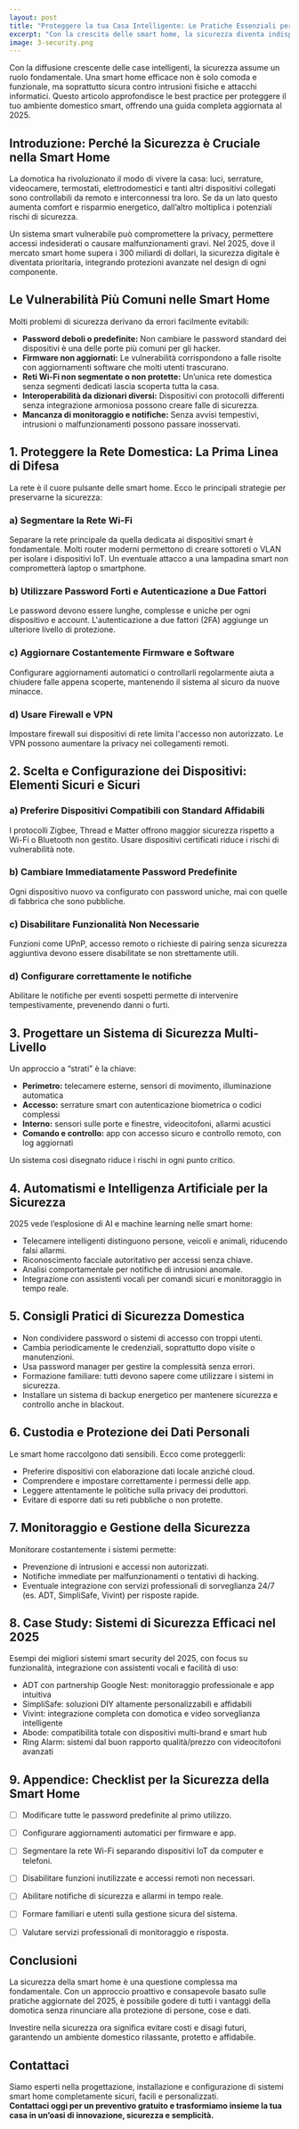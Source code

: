 ```yaml
---
layout: post
title: "Proteggere la tua Casa Intelligente: Le Pratiche Essenziali per la Sicurezza"
excerpt: "Con la crescita delle smart home, la sicurezza diventa indispensabile. Una casa intelligente deve essere non solo funzionale ma anche protetta da intrusioni e attacchi informatici. Questo articolo presenta le pratiche per garantire un ambiente domestico smart sicuro e affidabile."
image: 3-security.png
---
```


Con la diffusione crescente delle case intelligenti, la sicurezza assume un ruolo fondamentale. Una smart home efficace non è solo comoda e funzionale, ma soprattutto sicura contro intrusioni fisiche e attacchi informatici. Questo articolo approfondisce le best practice per proteggere il tuo ambiente domestico smart, offrendo una guida completa aggiornata al 2025.


## Introduzione: Perché la Sicurezza è Cruciale nella Smart Home

La domotica ha rivoluzionato il modo di vivere la casa: luci, serrature, videocamere, termostati, elettrodomestici e tanti altri dispositivi collegati sono controllabili da remoto e interconnessi tra loro. Se da un lato questo aumenta comfort e risparmio energetico, dall’altro moltiplica i potenziali rischi di sicurezza.

Un sistema smart vulnerabile può compromettere la privacy, permettere accessi indesiderati o causare malfunzionamenti gravi. Nel 2025, dove il mercato smart home supera i 300 miliardi di dollari, la sicurezza digitale è diventata prioritaria, integrando protezioni avanzate nel design di ogni componente.


## Le Vulnerabilità Più Comuni nelle Smart Home

Molti problemi di sicurezza derivano da errori facilmente evitabili:

- **Password deboli o predefinite:** Non cambiare le password standard dei dispositivi è una delle porte più comuni per gli hacker.  
- **Firmware non aggiornati:** Le vulnerabilità corrispondono a falle risolte con aggiornamenti software che molti utenti trascurano.  
- **Reti Wi-Fi non segmentate o non protette:** Un’unica rete domestica senza segmenti dedicati lascia scoperta tutta la casa.  
- **Interoperabilità da dizionari diversi:** Dispositivi con protocolli differenti senza integrazione armoniosa possono creare falle di sicurezza.  
- **Mancanza di monitoraggio e notifiche:** Senza avvisi tempestivi, intrusioni o malfunzionamenti possono passare inosservati.


## 1. Proteggere la Rete Domestica: La Prima Linea di Difesa

La rete è il cuore pulsante delle smart home. Ecco le principali strategie per preservarne la sicurezza:

### a) Segmentare la Rete Wi-Fi

Separare la rete principale da quella dedicata ai dispositivi smart è fondamentale. Molti router moderni permettono di creare sottoreti o VLAN per isolare i dispositivi IoT. Un eventuale attacco a una lampadina smart non comprometterà laptop o smartphone.

### b) Utilizzare Password Forti e Autenticazione a Due Fattori

Le password devono essere lunghe, complesse e uniche per ogni dispositivo e account. L'autenticazione a due fattori (2FA) aggiunge un ulteriore livello di protezione.

### c) Aggiornare Costantemente Firmware e Software

Configurare aggiornamenti automatici o controllarli regolarmente aiuta a chiudere falle appena scoperte, mantenendo il sistema al sicuro da nuove minacce.

### d) Usare Firewall e VPN

Impostare firewall sui dispositivi di rete limita l'accesso non autorizzato. Le VPN possono aumentare la privacy nei collegamenti remoti.


## 2. Scelta e Configurazione dei Dispositivi: Elementi Sicuri e Sicuri

### a) Preferire Dispositivi Compatibili con Standard Affidabili

I protocolli Zigbee, Thread e Matter offrono maggior sicurezza rispetto a Wi-Fi o Bluetooth non gestito. Usare dispositivi certificati riduce i rischi di vulnerabilità note.

### b) Cambiare Immediatamente Password Predefinite

Ogni dispositivo nuovo va configurato con password uniche, mai con quelle di fabbrica che sono pubbliche.

### c) Disabilitare Funzionalità Non Necessarie

Funzioni come UPnP, accesso remoto o richieste di pairing senza sicurezza aggiuntiva devono essere disabilitate se non strettamente utili.

### d) Configurare correttamente le notifiche

Abilitare le notifiche per eventi sospetti permette di intervenire tempestivamente, prevenendo danni o furti.


## 3. Progettare un Sistema di Sicurezza Multi-Livello

Un approccio a “strati” è la chiave:

- **Perimetro:** telecamere esterne, sensori di movimento, illuminazione automatica  
- **Accesso:** serrature smart con autenticazione biometrica o codici complessi  
- **Interno:** sensori sulle porte e finestre, videocitofoni, allarmi acustici  
- **Comando e controllo:** app con accesso sicuro e controllo remoto, con log aggiornati

Un sistema così disegnato riduce i rischi in ogni punto critico.


## 4. Automatismi e Intelligenza Artificiale per la Sicurezza

2025 vede l’esplosione di AI e machine learning nelle smart home:

- Telecamere intelligenti distinguono persone, veicoli e animali, riducendo falsi allarmi.  
- Riconoscimento facciale autoritativo per accessi senza chiave.  
- Analisi comportamentale per notifiche di intrusioni anomale.  
- Integrazione con assistenti vocali per comandi sicuri e monitoraggio in tempo reale.


## 5. Consigli Pratici di Sicurezza Domestica

- Non condividere password o sistemi di accesso con troppi utenti.  
- Cambia periodicamente le credenziali, soprattutto dopo visite o manutenzioni.  
- Usa password manager per gestire la complessità senza errori.  
- Formazione familiare: tutti devono sapere come utilizzare i sistemi in sicurezza.  
- Installare un sistema di backup energetico per mantenere sicurezza e controllo anche in blackout.


## 6. Custodia e Protezione dei Dati Personali

Le smart home raccolgono dati sensibili. Ecco come proteggerli:

- Preferire dispositivi con elaborazione dati locale anziché cloud.  
- Comprendere e impostare correttamente i permessi delle app.  
- Leggere attentamente le politiche sulla privacy dei produttori.  
- Evitare di esporre dati su reti pubbliche o non protette.


## 7. Monitoraggio e Gestione della Sicurezza

Monitorare costantemente i sistemi permette:

- Prevenzione di intrusioni e accessi non autorizzati.  
- Notifiche immediate per malfunzionamenti o tentativi di hacking.  
- Eventuale integrazione con servizi professionali di sorveglianza 24/7 (es. ADT, SimpliSafe, Vivint) per risposte rapide.


## 8. Case Study: Sistemi di Sicurezza Efficaci nel 2025

Esempi dei migliori sistemi smart security del 2025, con focus su funzionalità, integrazione con assistenti vocali e facilità di uso:

- ADT con partnership Google Nest: monitoraggio professionale e app intuitiva  
- SimpliSafe: soluzioni DIY altamente personalizzabili e affidabili  
- Vivint: integrazione completa con domotica e video sorveglianza intelligente  
- Abode: compatibilità totale con dispositivi multi-brand e smart hub  
- Ring Alarm: sistemi dal buon rapporto qualità/prezzo con videocitofoni avanzati


## 9. Appendice: Checklist per la Sicurezza della Smart Home

- [ ] Modificare tutte le password predefinite al primo utilizzo.  
- [ ] Configurare aggiornamenti automatici per firmware e app.  
- [ ] Segmentare la rete Wi-Fi separando dispositivi IoT da computer e telefoni.  
- [ ] Disabilitare funzioni inutilizzate e accessi remoti non necessari.  
- [ ] Abilitare notifiche di sicurezza e allarmi in tempo reale.  
- [ ] Formare familiari e utenti sulla gestione sicura del sistema.  
- [ ] Valutare servizi professionali di monitoraggio e risposta.


## Conclusioni

La sicurezza della smart home è una questione complessa ma fondamentale. Con un approccio proattivo e consapevole basato sulle pratiche aggiornate del 2025, è possibile godere di tutti i vantaggi della domotica senza rinunciare alla protezione di persone, cose e dati.

Investire nella sicurezza ora significa evitare costi e disagi futuri, garantendo un ambiente domestico rilassante, protetto e affidabile.


## Contattaci

Siamo esperti nella progettazione, installazione e configurazione di sistemi smart home completamente sicuri, facili e personalizzati.  
**Contattaci oggi per un preventivo gratuito e trasformiamo insieme la tua casa in un’oasi di innovazione, sicurezza e semplicità.**